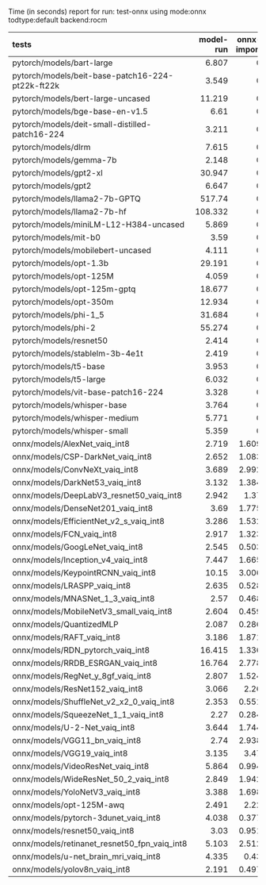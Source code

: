 Time (in seconds) report for run: test-onnx using mode:onnx todtype:default backend:rocm

| tests                                            |   model-run |   onnx-import |   torch-mlir |   iree-compile |   inference |
|:-------------------------------------------------|------------:|--------------:|-------------:|---------------:|------------:|
| pytorch/models/bart-large                        |       6.807 |         0     |            0 |          0     |       0     |
| pytorch/models/beit-base-patch16-224-pt22k-ft22k |       3.549 |         0     |            0 |          0     |       0     |
| pytorch/models/bert-large-uncased                |      11.219 |         0     |            0 |          0     |       0     |
| pytorch/models/bge-base-en-v1.5                  |       6.61  |         0     |            0 |          0     |       0     |
| pytorch/models/deit-small-distilled-patch16-224  |       3.211 |         0     |            0 |          0     |       0     |
| pytorch/models/dlrm                              |       7.615 |         0     |            0 |          0     |       0     |
| pytorch/models/gemma-7b                          |       2.148 |         0     |            0 |          0     |       0     |
| pytorch/models/gpt2-xl                           |      30.947 |         0     |            0 |          0     |       0     |
| pytorch/models/gpt2                              |       6.647 |         0     |            0 |          0     |       0     |
| pytorch/models/llama2-7b-GPTQ                    |     517.74  |         0     |            0 |          0     |       0     |
| pytorch/models/llama2-7b-hf                      |     108.332 |         0     |            0 |          0     |       0     |
| pytorch/models/miniLM-L12-H384-uncased           |       5.869 |         0     |            0 |          0     |       0     |
| pytorch/models/mit-b0                            |       3.59  |         0     |            0 |          0     |       0     |
| pytorch/models/mobilebert-uncased                |       4.111 |         0     |            0 |          0     |       0     |
| pytorch/models/opt-1.3b                          |      29.191 |         0     |            0 |          0     |       0     |
| pytorch/models/opt-125M                          |       4.059 |         0     |            0 |          0     |       0     |
| pytorch/models/opt-125m-gptq                     |      18.677 |         0     |            0 |          0     |       0     |
| pytorch/models/opt-350m                          |      12.934 |         0     |            0 |          0     |       0     |
| pytorch/models/phi-1_5                           |      31.684 |         0     |            0 |          0     |       0     |
| pytorch/models/phi-2                             |      55.274 |         0     |            0 |          0     |       0     |
| pytorch/models/resnet50                          |       2.414 |         0     |            0 |          0     |       0     |
| pytorch/models/stablelm-3b-4e1t                  |       2.419 |         0     |            0 |          0     |       0     |
| pytorch/models/t5-base                           |       3.953 |         0     |            0 |          0     |       0     |
| pytorch/models/t5-large                          |       6.032 |         0     |            0 |          0     |       0     |
| pytorch/models/vit-base-patch16-224              |       3.328 |         0     |            0 |          0     |       0     |
| pytorch/models/whisper-base                      |       3.764 |         0     |            0 |          0     |       0     |
| pytorch/models/whisper-medium                    |       5.771 |         0     |            0 |          0     |       0     |
| pytorch/models/whisper-small                     |       5.359 |         0     |            0 |          0     |       0     |
| onnx/models/AlexNet_vaiq_int8                    |       2.719 |         1.609 |            0 |          3.133 |       1.018 |
| onnx/models/CSP-DarkNet_vaiq_int8                |       2.652 |         1.083 |            0 |          9.816 |       1.067 |
| onnx/models/ConvNeXt_vaiq_int8                   |       3.689 |         2.992 |            0 |         11.371 |       0     |
| onnx/models/DarkNet53_vaiq_int8                  |       3.132 |         1.384 |            0 |          8.257 |       1.257 |
| onnx/models/DeepLabV3_resnet50_vaiq_int8         |       2.942 |         1.37  |            0 |          8.469 |       0     |
| onnx/models/DenseNet201_vaiq_int8                |       3.69  |         1.775 |            0 |         29.622 |       1.181 |
| onnx/models/EfficientNet_v2_s_vaiq_int8          |       3.286 |         1.532 |            0 |         19.365 |       1.107 |
| onnx/models/FCN_vaiq_int8                        |       2.917 |         1.323 |            0 |          9.91  |       1.074 |
| onnx/models/GoogLeNet_vaiq_int8                  |       2.545 |         0.503 |            0 |         11.905 |       1.107 |
| onnx/models/Inception_v4_vaiq_int8               |       7.447 |         1.665 |            0 |         17.146 |       1.454 |
| onnx/models/KeypointRCNN_vaiq_int8               |      10.15  |         3.006 |            0 |          0.904 |       0     |
| onnx/models/LRASPP_vaiq_int8                     |       2.635 |         0.528 |            0 |         10.97  |       0     |
| onnx/models/MNASNet_1_3_vaiq_int8                |       2.57  |         0.468 |            0 |          9.706 |       1.061 |
| onnx/models/MobileNetV3_small_vaiq_int8          |       2.604 |         0.459 |            0 |         10.738 |       1.036 |
| onnx/models/QuantizedMLP                         |       2.087 |         0.286 |            0 |          0.703 |       0.974 |
| onnx/models/RAFT_vaiq_int8                       |       3.186 |         1.871 |            0 |         17.093 |       0     |
| onnx/models/RDN_pytorch_vaiq_int8                |      16.415 |         1.336 |            0 |         12.343 |      59.649 |
| onnx/models/RRDB_ESRGAN_vaiq_int8                |      16.764 |         2.778 |            0 |         33.642 |      46.28  |
| onnx/models/RegNet_y_8gf_vaiq_int8               |       2.807 |         1.524 |            0 |         11.23  |       1.082 |
| onnx/models/ResNet152_vaiq_int8                  |       3.066 |         2.26  |            0 |         16.171 |       1.067 |
| onnx/models/ShuffleNet_v2_x2_0_vaiq_int8         |       2.353 |         0.551 |            0 |          6.655 |       1.04  |
| onnx/models/SqueezeNet_1_1_vaiq_int8             |       2.27  |         0.284 |            0 |          4.885 |       1.064 |
| onnx/models/U-2-Net_vaiq_int8                    |       3.644 |         1.744 |            0 |         16.287 |       0     |
| onnx/models/VGG11_bn_vaiq_int8                   |       2.74  |         2.938 |            0 |          4.589 |       1.019 |
| onnx/models/VGG19_vaiq_int8                      |       3.135 |         3.47  |            0 |          5.661 |       1.049 |
| onnx/models/VideoResNet_vaiq_int8                |       5.864 |         0.994 |            0 |          4.437 |       2.415 |
| onnx/models/WideResNet_50_2_vaiq_int8            |       2.849 |         1.942 |            0 |          8.226 |       1.02  |
| onnx/models/YoloNetV3_vaiq_int8                  |       3.388 |         1.698 |            0 |          8.048 |       1.163 |
| onnx/models/opt-125M-awq                         |       2.491 |         2.22  |            0 |          5.864 |       0     |
| onnx/models/pytorch-3dunet_vaiq_int8             |       4.038 |         0.377 |            0 |          4.408 |      11.347 |
| onnx/models/resnet50_vaiq_int8                   |       3.03  |         0.951 |            0 |          7.295 |       1.054 |
| onnx/models/retinanet_resnet50_fpn_vaiq_int8     |       5.103 |         2.512 |            0 |          0.805 |       0     |
| onnx/models/u-net_brain_mri_vaiq_int8            |       4.335 |         0.43  |            0 |          4.646 |      47.441 |
| onnx/models/yolov8n_vaiq_int8                    |       2.191 |         0.497 |            0 |         11.171 |       1.202 |
